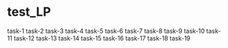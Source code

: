 # test_LP
task-1
task-2
task-3
task-4
task-5
task-6
task-7
task-8
task-9
task-10
task-11
task-12
task-13
task-14
task-15
task-16
task-17
task-18
task-19
